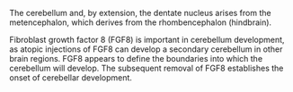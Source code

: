 The cerebellum and, by extension, the dentate nucleus arises from the metencephalon, which derives from the rhombencephalon (hindbrain).

Fibroblast growth factor 8 (FGF8) is important in cerebellum development, as atopic injections of FGF8 can develop a secondary cerebellum in other brain regions. FGF8 appears to define the boundaries into which the cerebellum will develop. The subsequent removal of FGF8 establishes the onset of cerebellar development.